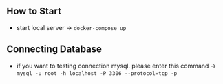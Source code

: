 ## How to Start
- start local server -> `docker-compose up`

## Connecting Database
- if you want to testing connection mysql. please enter this command -> `mysql -u root -h localhost -P 3306 --protocol=tcp -p`
